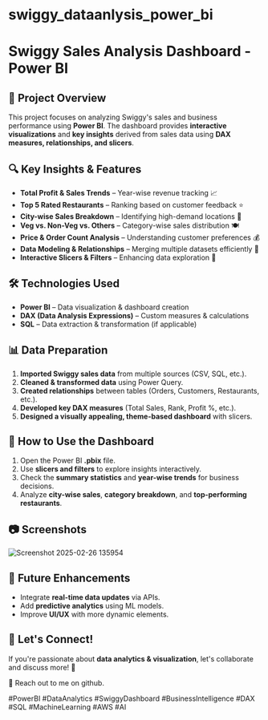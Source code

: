 # swiggy_dataanlysis_power_bi


# Swiggy Sales Analysis Dashboard - Power BI

## 📌 Project Overview
This project focuses on analyzing Swiggy's sales and business performance using **Power BI**. The dashboard provides **interactive visualizations** and **key insights** derived from sales data using **DAX measures, relationships, and slicers**.

## 🔍 Key Insights & Features
- **Total Profit & Sales Trends** – Year-wise revenue tracking 📈
- **Top 5 Rated Restaurants** – Ranking based on customer feedback ⭐
- **City-wise Sales Breakdown** – Identifying high-demand locations 📍
- **Veg vs. Non-Veg vs. Others** – Category-wise sales distribution 🍽️
- **Price & Order Count Analysis** – Understanding customer preferences 💰
- **Data Modeling & Relationships** – Merging multiple datasets efficiently 🔗
- **Interactive Slicers & Filters** – Enhancing data exploration 🎨

## 🛠️ Technologies Used
- **Power BI** – Data visualization & dashboard creation
- **DAX (Data Analysis Expressions)** – Custom measures & calculations
- **SQL** – Data extraction & transformation (if applicable)

## 📊 Data Preparation
1. **Imported Swiggy sales data** from multiple sources (CSV, SQL, etc.).
2. **Cleaned & transformed data** using Power Query.
3. **Created relationships** between tables (Orders, Customers, Restaurants, etc.).
4. **Developed key DAX measures** (Total Sales, Rank, Profit %, etc.).
5. **Designed a visually appealing, theme-based dashboard** with slicers.

## 📌 How to Use the Dashboard
1. Open the Power BI **.pbix** file.
2. Use **slicers and filters** to explore insights interactively.
3. Check the **summary statistics** and **year-wise trends** for business decisions.
4. Analyze **city-wise sales**, **category breakdown**, and **top-performing restaurants**.

## 📷 Screenshots
![Screenshot 2025-02-26 135954](https://github.com/user-attachments/assets/c909ceb7-edca-4270-b9ba-046ef3245a58)


## 🚀 Future Enhancements
- Integrate **real-time data updates** via APIs.
- Add **predictive analytics** using ML models.
- Improve **UI/UX** with more dynamic elements.

## 🤝 Let's Connect!
If you're passionate about **data analytics & visualization**, let's collaborate and discuss more! 🚀

📧 Reach out to me on github.

#PowerBI #DataAnalytics #SwiggyDashboard #BusinessIntelligence #DAX #SQL #MachineLearning #AWS #AI
